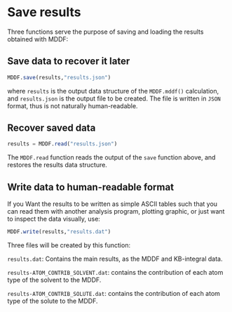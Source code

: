 # Save results

Three functions serve the purpose of saving and loading the results
obtained with MDDF:

## Save data to recover it later 

```julia
MDDF.save(results,"results.json")
```
where `results` is the output data structure of the `MDDF.mddf()`
calculation, and `results.json` is the output file to be created. The
file is written in `JSON` format, thus is not naturally human-readable.

## Recover saved data

```julia
results = MDDF.read("results.json")
```
The `MDDF.read` function reads the output of the `save` function above,
and restores the results data structure.

## Write data to human-readable format

If you Want the results to be written as simple ASCII tables such that
you can read them with another analysis program, plotting graphic, or
just want to inspect the data visually, use:

```julia
MDDF.write(results,"results.dat")
```
Three files will be created by this function:

`results.dat`: Contains the main results, as the MDDF and KB-integral data.

`results-ATOM_CONTRIB_SOLVENT.dat`: contains the contribution of each
atom type of the solvent to the MDDF.

`results-ATOM_CONTRIB_SOLUTE.dat`: contains the contribution of each
atom type of the solute to the MDDF.







